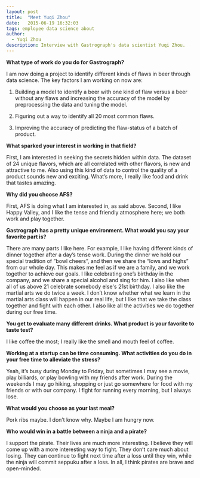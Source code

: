 ```yaml
---
layout: post
title:  "Meet Yuqi Zhou"
date:   2015-06-19 16:32:03
tags: employee data science about
author:
  - Yuqi Zhou
description: Interview with Gastrograph's data scientist Yuqi Zhou.
---
```


**What type of work do you do for Gastrograph?**

I am now doing a project to identify different kinds of flaws in beer through data science. The key factors I am working on now are:

  1. Building a model to identify a beer with one kind of flaw versus a beer without any flaws and increasing the accuracy of the model by preprocessing the data and tuning the model.

  2. Figuring out a way to identify all 20 most common flaws.

  3. Improving the accuracy of predicting the flaw-status of a batch of product.

**What sparked your interest in working in that field?**

First, I am interested in seeking the secrets hidden within data. The dataset of 24 unique flavors, which are all correlated with other flavors, is new and attractive to me. Also using this kind of data to control the quality of a product sounds new and exciting. What’s more, I really like food and drink that tastes amazing.

**Why did you choose AFS?**

First, AFS is doing what I am interested in, as said above. Second, I like Happy Valley, and I like the tense and friendly atmosphere here; we both work and play together.

<!--more-->

**Gastrograph has a pretty unique environment. What would you say your favorite part is?**

There are many parts I like here. For example, I like having different kinds of dinner together after a day’s tense work. During the dinner we hold our special tradition of ”bowl cheers”, and then we share the “lows and highs” from our whole day. This makes me feel as if we are a family, and we work together to achieve our goals. I like celebrating one’s birthday in the company, and we share a special alcohol and sing for him. I also like when all of us above 21 celebrate somebody else's 21st birthday. I also like the martial arts we do twice a week. I don’t know whether what we learn in the martial arts class will happen in our real life, but I like that we take the class together and fight with each other. I also like all the activities we do together during our free time.

**You get to evaluate many different drinks. What product is your favorite to taste test?**

I like coffee the most; I really like the smell and mouth feel of coffee.

**Working at a startup can be time consuming. What activities do you do in your free time to alleviate the stress?**

Yeah, it’s busy during Monday to Friday, but sometimes I may see a movie, play billiards, or play bowling with my friends after work. During the weekends I may go hiking, shopping or just go somewhere for food with my friends or with our company. I fight for running every morning, but I always lose.

**What would you choose as your last meal?**

Pork ribs maybe. I don’t know why. Maybe I am hungry now.

**Who would win in a battle between a ninja and a pirate?**

I support the pirate. Their lives are much more interesting. I believe they will come up with a more interesting way to fight. They don’t care much about losing. They can continue to fight next time after a loss until they win, while the ninja will commit seppuku after a loss. In all, I think pirates are brave and open-minded.